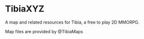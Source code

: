 # TibiaXYZ
A map and related resources for Tibia, a free to play 2D MMORPG.

Map files are provided by @TibiaMaps
